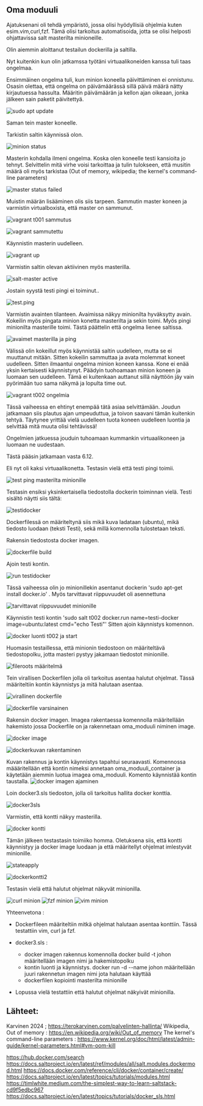 ## Oma moduuli

Ajatuksenani oli tehdä ympäristö, jossa olisi hyödyllisiä ohjelmia kuten esim.vim,curl,fzf. Tämä olisi tarkoitus automatisoida, jotta se olisi helposti ohjattavissa salt masterilta minioneille.

Olin aiemmin aloittanut testailun dockerilla ja saltilla. 

Nyt kuitenkin kun olin jatkamssa työtäni virtuaalikoneiden kanssa tuli taas ongelmaa. 

Ensimmäinen ongelma tuli, kun minion koneella päivittäminen ei onnistunu. Osasin olettaa, että ongelma on päivämäärässä sillä päivä määrä nätty kirjautuessa hassulta. Määritin päivämäärän ja kellon ajan oikeaan, jonka jälkeen sain paketit päivitettyä.

![sudo apt update](https://github.com/JohannaLap/Oma-moduuli/blob/main/sudo%20apt%20update.png)

Saman tein master koneelle.

Tarkistin saltin käynnissä olon.

![minion status](https://github.com/JohannaLap/Oma-moduuli/blob/main/minion%20status.png)

Masterin kohdalla ilmeni ongelma. Koska olen koneelle testi kansioita jo tehnyt. Selvittelin mitä virhe voisi tarkoittaa ja tulin tulokseen, että musitin määrä oli myös tarkistaa (Out of memory, wikipedia; the kernel's command-line parameters)

![master status failed](https://github.com/JohannaLap/Oma-moduuli/blob/main/mater%20status%20failed%2C%20free%20-h.png)

Muistin määrän lisääminen olis siis tarpeen. Sammutin master koneen ja varmistin virtualboxista, että master on sammunut. 

![vagrant t001 sammutus](https://github.com/JohannaLap/Oma-moduuli/blob/main/vagrant%20t001%20sammutus.png)

![vagrant sammutettu](https://github.com/JohannaLap/Oma-moduuli/blob/main/vagrant%20sammutettu.png)

Käynnistin masterin uudelleen. 

![vagrant up](https://github.com/JohannaLap/Oma-moduuli/blob/main/vagrant%20up%20.png)

Varmistin saltin olevan aktiivinen myös masterilla.

![salt-master active](https://github.com/JohannaLap/Oma-moduuli/blob/main/salt-master%20active.png)

Jostain syystä testi pingi ei toiminut..

![test.ping](https://github.com/JohannaLap/Oma-moduuli/blob/main/test.ping.png)

Varmistin avainten tilanteen. Avaimissa näkyy minionilta hyväksytty avain. Kokeilin myös pingata minion konetta masterilta ja sekin toimi. Myös pingi minionilta masterille toimi. Tästä päättelin että ongelma lienee saltissa.

![avaimet masterilla ja ping](https://github.com/JohannaLap/Oma-moduuli/blob/main/avaimet%20masterilla%20ja%20ping.png)

Välissä olin kokeillut myös käynnistää saltin uudelleen, mutta se ei muuttanut mitään. Sitten kokeilin sammuttaa ja avata molemmat koneet uudelleen. Sitten ilmaantui ongelma minion koneen kanssa. Kone ei enää yksin kertaisesti käynnistynyt.
Päädyin tuohoamaan minion koneen ja luomaan sen uudelleen. Tämä ei kuitenkaan auttanut sillä näyttöön jäy vain pyörimään tuo sama näkymä ja lopulta time out.

![vagrant t002 ongelmia](https://github.com/JohannaLap/Oma-moduuli/blob/main/vagrant%20t002%20ongelma.png)

Tässä vaiheessa en ehtinyt enempää tätä asiaa selvittämään. Joudun jatkamaan siis plautus ajan umpeuduttua, ja toivon saavani tämän kuitenkin tehtyä. Täytynee yrittää vielä uudelleen tuota koneen uudelleen luontia ja selvittää mitä muuta olisi tehtävissä!

Ongelmien jatkuessa jouduin tuhoamaan kummankin virtuaalikoneen ja luomaan ne uudestaan.

Tästä pääsin jatkamaan vasta 6.12.

Eli nyt oli kaksi virtuaalikonetta. Testasin vielä että testi pingi toimii. 

![test ping masterilta minionille](https://github.com/JohannaLap/Oma-moduuli/blob/main/testping%20masterilta%20minionille.png)

Testasin ensiksi yksinkertaisella tiedostolla dockerin toiminnan vielä.
Testi sisältö näytti siis tältä:

![testidocker](https://github.com/JohannaLap/Oma-moduuli/blob/main/testidocker.png)

Dockerfilessä on määriteltynä siis mikä kuva ladataan (ubuntu), mikä tiedosto luodaan (teksti Testi), sekä millä komennolla tulostetaan teksti.

Rakensin tiedostosta docker imagen. 

![dockerfile build](https://github.com/JohannaLap/Oma-moduuli/blob/main/dockerfile%20build.png)

Ajoin testi kontin. 

![run testidocker](https://github.com/JohannaLap/Oma-moduuli/blob/main/run%20testidocker.png)

Tässä vaiheessa olin jo minionillekin asentanut dockerin 'sudo apt-get install docker.io' . Myös tarvittavat riippuvuudet oli asennettuna

![tarvittavat riippuvuudet minionille](https://github.com/JohannaLap/Oma-moduuli/blob/main/tarvittavat%20riippuvuudet%20minionille.png)

Käynnistin testi kontin 'sudo salt t002 docker.run name=testi-docker image=ubuntu:latest cmd="echo Testi"'
Sitten ajoin käynnistys komennon. 

![docker luonti t002 ja start](https://github.com/JohannaLap/Oma-moduuli/blob/main/docker%20luonti%20t002%20ja%20start.png)

Huomasin testaillessa, että minionin tiedostoon on määriteltävä tiedostopolku, jotta masteri pystyy jakamaan tiedostot minionille.

![fileroots määritelmä](https://github.com/JohannaLap/Oma-moduuli/blob/main/fileroots%20m%C3%A4%C3%A4ritelm%C3%A4.png)


Tein virallisen Dockerfilen jolla oli tarkoitus asentaa halutut ohjelmat. Tässä määriteltiin kontin käynnistys ja mitä halutaan asentaa.

![virallinen dockerfile](https://github.com/JohannaLap/Oma-moduuli/blob/main/virallinen%20dockerfile.png)

![dockerfile varsinainen](https://github.com/JohannaLap/Oma-moduuli/blob/main/dockerfileluonti%20viimeisin.png)

Rakensin docker imagen. Imagea rakentaessa komennolla määritellään hakemisto jossa Dockerfile on ja rakennetaan oma_moduuli niminen image.

![docker image](https://github.com/JohannaLap/Oma-moduuli/blob/main/Screenshot%202024-12-11%20200641.png)

![dockerkuvan rakentaminen](https://github.com/JohannaLap/Oma-moduuli/blob/main/dockerkuvan%20rakentaminen.png)
 
Kuvan rakennus ja kontin käynnistys tapahtui seuraavasti. Komennossa määäritellään että kontin nimeksi annetaan oma_moduuli_container ja käytetään aiemmin luotua imagea oma_moduuli. Komento käynnistää kontin taustalla.
![docker imagen ajaminen](https://github.com/JohannaLap/Oma-moduuli/blob/main/docker%20imagen%20ajaminen.png)




Loin docker3.sls tiedoston, jolla oli tarkoitus hallita docker konttia. 

![docker3sls](https://github.com/JohannaLap/Oma-moduuli/blob/main/docker3sls.png)

Varmistin, että kontti näkyy masterilla. 

![docker kontti](https://github.com/JohannaLap/Oma-moduuli/blob/main/docker%20kontti.png)

Tämän jälkeen testastasin toimiiko homma. Oletuksena siis, että kontti käynnistyy ja docker image luodaan ja että määritellyt ohjelmat imlestyvät minionille.

![stateapply](https://github.com/JohannaLap/Oma-moduuli/blob/main/stateapply.png)

![dockerkontti2](https://github.com/JohannaLap/Oma-moduuli/blob/main/dockerkontti2.png)

Testasin vielä että halutut ohjelmat näkyvät minionilla.

![curl minion](https://github.com/JohannaLap/Oma-moduuli/blob/main/curl%20minionissa.png)
![fzf minion](https://github.com/JohannaLap/Oma-moduuli/blob/main/fzf%20minionilla.png)
![vim minion](https://github.com/JohannaLap/Oma-moduuli/blob/main/vim%20minionissa.png)


Yhteenvetona : 
- Dockerfileen määriteltiin mitkä ohjelmat halutaan asentaa konttiin. Tässä testattiin vim, curl ja fzf. 
- docker3.sls :
    - docker imagen rakennus komennolla docker build -t johon määritellään imagen nimi ja hakemistopolku
    - kontin luonti ja käynnistys. docker run -d --name johon määritellään juuri rakennetun imagen nimi jota halutaan käyttää
    - dockerfilen kopiointi masterilta minionille
 
- Lopussa vielä testattiin että halutut ohjelmat näkyivät minionilla.
 








## Lähteet:

Karvinen 2024 ; https://terokarvinen.com/palvelinten-hallinta/ 
Wikipedia, Out of memory : https://en.wikipedia.org/wiki/Out_of_memory
The kernel's command-line parameters : https://www.kernel.org/doc/html/latest/admin-guide/kernel-parameters.html#vm-oom-kill

https://hub.docker.com/search
https://docs.saltproject.io/en/latest/ref/modules/all/salt.modules.dockermod.html
https://docs.docker.com/reference/cli/docker/container/create/
https://docs.saltproject.io/en/latest/topics/tutorials/modules.html
https://timlwhite.medium.com/the-simplest-way-to-learn-saltstack-cd9f5edbc967
https://docs.saltproject.io/en/latest/topics/tutorials/docker_sls.html
